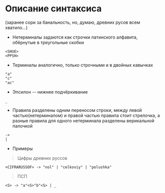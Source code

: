 # Описание синтаксиса

(заранее сори за банальность, но, думаю, древних русов всем хватило...)

* Нетерминалы задаются как строчки латинского алфавита, обёрнутые в треугольные скобки
```
<SHUE>
<PPSH>
```

* Терминалы аналогично, только строчными и в двойных кавычках
```
"a"
"c"
"ac"
```
* Эпсилон -- нижнее подчёркивание
```
_
```

* Правила разделены одним переносом строки, между левой частью(нетерминалом) и правой частью правила стоит стрелочка, а разные правила для одного нетерминала разделены верикальной палочкой
```
->
|
```
 
* Примеры

>Цифры древних руссов
```
<CIFRARUSSOF> -> "nol" | "celkoviy" | "polushka"
```
>ПСП
```
<S> -> "a"<S>"b"<S> | _
```

